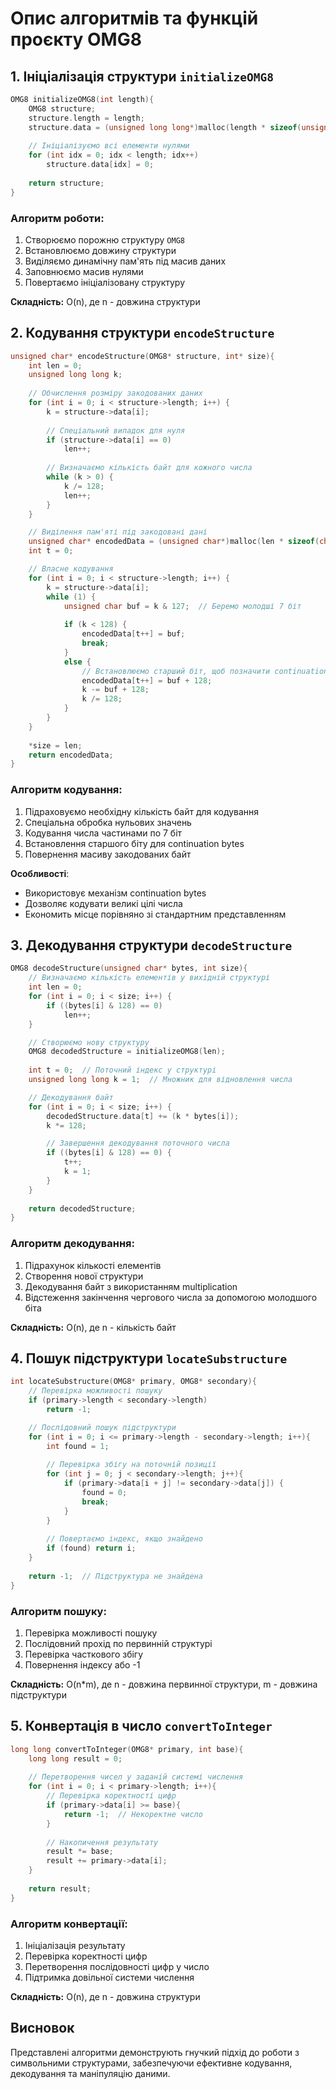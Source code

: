 # Опис алгоритмів та функцій проєкту OMG8

## 1. Ініціалізація структури `initializeOMG8`

```c
OMG8 initializeOMG8(int length){
    OMG8 structure;
    structure.length = length;
    structure.data = (unsigned long long*)malloc(length * sizeof(unsigned long long));
    
    // Ініціалізуємо всі елементи нулями 
    for (int idx = 0; idx < length; idx++)
        structure.data[idx] = 0;
    
    return structure;
}
```

### Алгоритм роботи:
1. Створюємо порожню структуру `OMG8`
2. Встановлюємо довжину структури
3. Виділяємо динамічну пам'ять під масив даних
4. Заповнюємо масив нулями
5. Повертаємо ініціалізовану структуру

**Складність:** O(n), де n - довжина структури

## 2. Кодування структури `encodeStructure`

```c
unsigned char* encodeStructure(OMG8* structure, int* size){
    int len = 0;
    unsigned long long k;
    
    // Обчислення розміру закодованих даних
    for (int i = 0; i < structure->length; i++) {
        k = structure->data[i];
        
        // Спеціальний випадок для нуля
        if (structure->data[i] == 0)
            len++;
        
        // Визначаємо кількість байт для кожного числа
        while (k > 0) {
            k /= 128;
            len++;
        }
    }

    // Виділення пам'яті під закодовані дані
    unsigned char* encodedData = (unsigned char*)malloc(len * sizeof(char));
    int t = 0;

    // Власне кодування
    for (int i = 0; i < structure->length; i++) {
        k = structure->data[i];
        while (1) {
            unsigned char buf = k & 127;  // Беремо молодші 7 біт
            
            if (k < 128) {
                encodedData[t++] = buf;
                break;
            }
            else {
                // Встановлюємо старший біт, щоб позначити continuation byte
                encodedData[t++] = buf + 128;
                k -= buf + 128;
                k /= 128;
            }
        }
    }
    
    *size = len;
    return encodedData;
}
```

### Алгоритм кодування:
1. Підраховуємо необхідну кількість байт для кодування
2. Спеціальна обробка нульових значень
3. Кодування числа частинами по 7 біт
4. Встановлення старшого біту для continuation bytes
5. Повернення масиву закодованих байт

**Особливості**:
- Використовує механізм continuation bytes
- Дозволяє кодувати великі цілі числа
- Економить місце порівняно зі стандартним представленням

## 3. Декодування структури `decodeStructure`

```c
OMG8 decodeStructure(unsigned char* bytes, int size){
    // Визначаємо кількість елементів у вихідній структурі
    int len = 0;
    for (int i = 0; i < size; i++) {
        if ((bytes[i] & 128) == 0)
            len++;
    }

    // Створюємо нову структуру
    OMG8 decodedStructure = initializeOMG8(len);
    
    int t = 0;  // Поточний індекс у структурі
    unsigned long long k = 1;  // Множник для відновлення числа

    // Декодування байт
    for (int i = 0; i < size; i++) {
        decodedStructure.data[t] += (k * bytes[i]);
        k *= 128;

        // Завершення декодування поточного числа
        if ((bytes[i] & 128) == 0) {
            t++;
            k = 1;
        }
    }
    
    return decodedStructure;
}
```

### Алгоритм декодування:
1. Підрахунок кількості елементів
2. Створення нової структури
3. Декодування байт з використанням multiplication
4. Відстеження закінчення чергового числа за допомогою молодшого біта

**Складність:** O(n), де n - кількість байт

## 4. Пошук підструктури `locateSubstructure`

```c
int locateSubstructure(OMG8* primary, OMG8* secondary){
    // Перевірка можливості пошуку
    if (primary->length < secondary->length)
        return -1;

    // Послідовний пошук підструктури
    for (int i = 0; i <= primary->length - secondary->length; i++){
        int found = 1;
        
        // Перевірка збігу на поточній позиції
        for (int j = 0; j < secondary->length; j++){
            if (primary->data[i + j] != secondary->data[j]) {
                found = 0;
                break;
            }
        }
        
        // Повертаємо індекс, якщо знайдено
        if (found) return i;
    }
    
    return -1;  // Підструктура не знайдена
}
```

### Алгоритм пошуку:
1. Перевірка можливості пошуку
2. Послідовний прохід по первинній структурі
3. Перевірка часткового збігу
4. Повернення індексу або -1

**Складність:** O(n*m), де n - довжина первинної структури, m - довжина підструктури

## 5. Конвертація в число `convertToInteger`

```c
long long convertToInteger(OMG8* primary, int base){
    long long result = 0;
    
    // Перетворення чисел у заданій системі числення
    for (int i = 0; i < primary->length; i++){
        // Перевірка коректності цифр
        if (primary->data[i] >= base){
            return -1;  // Некоректне число
        }
        
        // Накопичення результату
        result *= base;
        result += primary->data[i];
    }
    
    return result;
}
```

### Алгоритм конвертації:
1. Ініціалізація результату
2. Перевірка коректності цифр
3. Перетворення послідовності цифр у число
4. Підтримка довільної системи числення

**Складність:** O(n), де n - довжина структури

## Висновок

Представлені алгоритми демонструють гнучкий підхід до роботи з символьними структурами, забезпечуючи ефективне кодування, декодування та маніпуляцію даними.